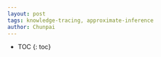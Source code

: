 ```yaml
---
layout: post
tags: knowledge-tracing, approximate-inference
author: Chunpai
---
```




* TOC
{: toc}


### 

